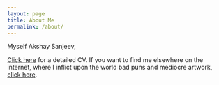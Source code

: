 ```yaml
---
layout: page
title: About Me
permalink: /about/
---
```


Myself Akshay Sanjeev, 



[Click here](/cv/) for a detailed CV. If you want to find me elsewhere on the internet, where I inflict upon the world bad puns and mediocre artwork, [click here](/elsewhere/).


[jekyll-organization]: https://github.com/jekyll
